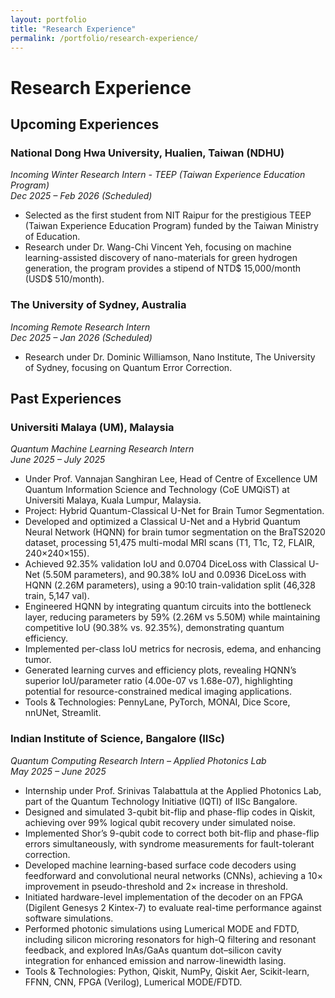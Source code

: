 ```yaml
---
layout: portfolio
title: "Research Experience"
permalink: /portfolio/research-experience/
---
```


# Research Experience

## Upcoming Experiences

### National Dong Hwa University, Hualien, Taiwan (NDHU)
*Incoming Winter Research Intern - TEEP (Taiwan Experience Education Program)*  
*Dec 2025 – Feb 2026 (Scheduled)*

- Selected as the first student from NIT Raipur for the prestigious TEEP (Taiwan Experience Education Program) funded by the Taiwan Ministry of Education.
- Research under Dr. Wang-Chi Vincent Yeh, focusing on machine learning-assisted discovery of nano-materials for green hydrogen generation, the program provides a stipend of NTD$ 15,000/month (USD$ 510/month).

### The University of Sydney, Australia
*Incoming Remote Research Intern*  
*Dec 2025 – Jan 2026 (Scheduled)*

- Research under Dr. Dominic Williamson, Nano Institute, The University of Sydney, focusing on Quantum Error Correction.

## Past Experiences

### Universiti Malaya (UM), Malaysia
*Quantum Machine Learning Research Intern*  
*June 2025 – July 2025*

- Under Prof. Vannajan Sanghiran Lee, Head of Centre of Excellence UM Quantum Information Science and Technology (CoE UMQiST) at Universiti Malaya, Kuala Lumpur, Malaysia.
- Project: Hybrid Quantum-Classical U-Net for Brain Tumor Segmentation.
- Developed and optimized a Classical U-Net and a Hybrid Quantum Neural Network (HQNN) for brain tumor segmentation on the BraTS2020 dataset, processing 51,475 multi-modal MRI scans (T1, T1c, T2, FLAIR, 240×240×155).
- Achieved 92.35% validation IoU and 0.0704 DiceLoss with Classical U-Net (5.50M parameters), and 90.38% IoU and 0.0936 DiceLoss with HQNN (2.26M parameters), using a 90:10 train-validation split (46,328 train, 5,147 val).
- Engineered HQNN by integrating quantum circuits into the bottleneck layer, reducing parameters by 59% (2.26M vs 5.50M) while maintaining competitive IoU (90.38% vs. 92.35%), demonstrating quantum efficiency.
- Implemented per-class IoU metrics for necrosis, edema, and enhancing tumor.
- Generated learning curves and efficiency plots, revealing HQNN’s superior IoU/parameter ratio (4.00e-07 vs 1.68e-07), highlighting potential for resource-constrained medical imaging applications.
- Tools & Technologies: PennyLane, PyTorch, MONAI, Dice Score, nnUNet, Streamlit.

### Indian Institute of Science, Bangalore (IISc)
*Quantum Computing Research Intern – Applied Photonics Lab*  
*May 2025 – June 2025*

- Internship under Prof. Srinivas Talabattula at the Applied Photonics Lab, part of the Quantum Technology Initiative (IQTI) of IISc Bangalore.
- Designed and simulated 3-qubit bit-flip and phase-flip codes in Qiskit, achieving over 99% logical qubit recovery under simulated noise.
- Implemented Shor’s 9-qubit code to correct both bit-flip and phase-flip errors simultaneously, with syndrome measurements for fault-tolerant correction.
- Developed machine learning-based surface code decoders using feedforward and convolutional neural networks (CNNs), achieving a 10× improvement in pseudo-threshold and 2× increase in threshold.
- Initiated hardware-level implementation of the decoder on an FPGA (Digilent Genesys 2 Kintex-7) to evaluate real-time performance against software simulations.
- Performed photonic simulations using Lumerical MODE and FDTD, including silicon microring resonators for high-Q filtering and resonant feedback, and explored InAs/GaAs quantum dot–silicon cavity integration for enhanced emission and narrow-linewidth lasing.
- Tools & Technologies: Python, Qiskit, NumPy, Qiskit Aer, Scikit-learn, FFNN, CNN, FPGA (Verilog), Lumerical MODE/FDTD.
